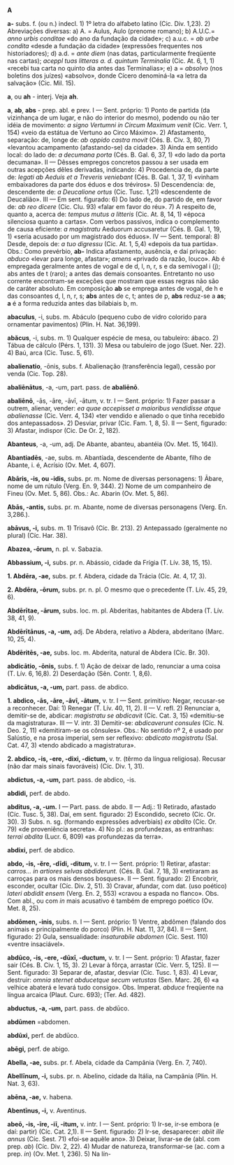 **A**

**a-** subs. f. (ou n.) indecl. 1) 1º letra do alfabeto latino (Cic. Div. 1,23). 2) Abreviações diversas: a) A. = Aulus, Aulo (prenome romano); b) A.U.C.= _anno urbis conditae_ «do ano da fundação da cidade»; c) a.u.c. = _ab urbe condita_ «desde a fundação da cidade» (expressões frequentes nos historiadores); d) a.d. = _ante diem_ (nas datas, particularmente freqüente nas cartas); _aceppl tuas litteras a. d. quintum Terminalia_ (Cic. At. 6, 1, 1) «recebi tua carta no quinto dia antes das Terminalias»; e) a = _absolvo_ (nos boletins dos juízes) «absolvo», donde Cícero denominá-la «a letra da salvação» (Cic. Mil. 15).

**a**, ou **ah** - interj. Veja **ah**.

**a**, **ab**, **abs** - prep. abl. e prev. I — Sent. próprio: 1) Ponto de partida (da vizinhança de um lugar, e não do interior do mesmo), podendo ou não ter idéia de movimento: _a signo Vertumni in Circum Maximum venit_ (Cic. Verr. 1, 154) «veio da estátua de Vertuno ao Circo Máximo». 2) Afastamento, separação: de, longe de: _ab oppido castra movit_ (Cés. B. Civ. 3, 80, 7) «levantou acampamento (afastando-se) da cidade». 3) Ainda em sentido local: do lado de: _a decumana porta_ (Cés. B. Gal. 6, 37, 1) «do lado da porta decumana». II — Dêsses empregos concretos passou a ser usada em outras acepções dêles derivadas, indicando: 4) Procedencia de, da parte de: _legati ab Aeduis et a Treveris veniebant_ (Cés. B. Gal. 1, 37, 1) «vinham embaixadores da parte dos éduos e dos tréviros». 5) Descendencia: de, descendente de: _a Deucalione ortus_ (Cic. Tusc. 1,21) «descendente de Deucalião». III — Em sent. figurado: 6) Do lado de, do partido de, em favor de: _ab reo dicere_ (Cic. Clu. 93) «falar em favor do réu». 7) A respeito de, quanto a, acerca de: _tempus mutus a litteris_ (Cic. At. 8, 14, 1) «época silenciosa quanto a cartas». Com verbos passivos, indica o complemento de causa eficiente: _a magistratu_ Aeduorum accusaretur (Cés. B. Gal. 1, 19, 1) «seria acusado por um magistrado dos éduos». IV — Sent. temporal: 8) Desde, depois de: _a tuo digressu_ (Cic. At. 1, 5,4) «depois da tua partida». Obs.: Como prevérbio, **ab-** Indica afastamento, ausência, e daí privação: _abduco_ «levar para longe, afastar»; _amens_ «privado da razão, louco». Ab é empregada geralmente antes de vogal e de d, l, n, r, s e da semivogal i (j); abs antes de t (raro); a antes das demais consoantes. Entretanto no uso corrente encontram-se exceções que mostram que essas regras não são de caráter absoluto. Em composição **ab** se emprega antes de vogal, de h e das consoantes d, l, n, r, s; **abs** antes de c, t; antes de p, **abs** reduz-se a **as**; **a** é a forma reduzida antes das bilabiais b, m.

**abaculus**, -i, subs. m. Abáculo (pequeno cubo de vidro colorido para ornamentar pavimentos) (Plin. H. Nat. 36,199).

**abăcus**, -i, subs. m. 1) Qualquer espécie de mesa, ou tabuleiro: ábaco. 2) Tábua de cálculo (Pérs. 1, 131). 3) Mesa ou tabuleiro de jogo (Suet. Ner. 22). 4) Baú, arca (Cic. Tusc. 5, 61).

**abalienatio**, -ōnis, subs. f. Abalienação (transferência legal), cessão por venda (Cic. Top. 28).

**abaliēnātus**, -a, -um, part. pass. de **abaliēnō**.

**abaliēnō**, -ās, -āre, -āvī, -ātum, v. tr. I — Sent. próprio: 1) Fazer passar a outrem, alienar, vender: _ea quae accepisset a maioribus vendidisse atque abalienasse_ (Cic. Verr. 4, 134) «ter vendido e alienado o que tinha recebido dos antepassados». 2) Desviar, privar (Cic. Fam. 1, 8, 5). II — Sent, figurado: 3) Afastar, indispor (Cic. De Or. 2, 182).

**Abanteus**, -a, -um, adj. De Abante, abanteu, abantéia (Ov. Met. 15, 164)).

**Abantiadēs**, -ae, subs. m. Abantíada, descendente de Abante, filho de Abante, i. é, Acrísio (Ov. Met. 4, 607).

**Abāris, -is, ou -idis,** subs. pr. m. Nome de diversas personagens: 1) Ābare, nome de um rútulo (Verg. En. 9, 344). 2) Nome de um companheiro de Fineu (Ov. Met. 5, 86). Obs.: Ac. Abarin (Ov. Met. 5, 86).

**Abās, -antis,** subs. pr. m. Abante, nome de diversas personagens (Verg. En. 3,286.).

**abāvus, -i,** subs. m. 1) Trisavô (Cíc. Br. 213). 2) Antepassado (geralmente no plural) (Cíc. Har. 38).

**Abazea, -ōrum,** n. pl. v. Sabazia.

**Abbassium, -i,** subs. pr. n. Abássio, cidade da Frígia (T. Lív. 38, 15, 15).

**1. Abdēra, -ae,** subs. pr. f. Abdera, cidade da Trácia (Cíc. At. 4, 17, 3).

**2. Abdēra, -ōrum,** subs. pr. n. pl. O mesmo que o precedente (T. Lív. 45, 29, 6).

**Abdērītae, -ārum,** subs. loc. m. pl. Abderitas, habitantes de Abdera (T. Lív. 38, 41, 9).

**Abdērītānus, -a, -um,** adj. De Abdera, relativo a Abdera, abderitano (Marc. 10, 25, 4).

**Abdēritēs, -ae,** subs. loc. m. Abderita, natural de Abdera (Cíc. Br. 30).

**abdicātio, -ōnis,** subs. f. 1) Ação de deixar de lado, renunciar a uma coisa (T. Lív. 6, 16,8). 2) Deserdação (Sên. Contr. 1, 8,6).

**abdicātus, -a, -um,** part. pass. de abdico.

**1. abdico, -ās, -āre, -āvī, -ātum,** v. tr. I — Sent. primitivo: Negar, recusar-se a reconhecer. Daí: 1) Renegar (T. Lív. 40, 11, 2). II — V. refl. 2) Renunciar a, demitir-se de, abdicar: _magistratu se abdicavit_ (Cíc. Cat. 3, 15) «demitiu-se da magistratura». III — V. intr. 3) Demitir-se: _abdicaverunt consules_ (Cíc. N. Deo. 2, 11) «demitiram-se os cônsules». Obs.: No sentido nº 2, é usado por Salústio, e na prosa imperial, sem ser reflexivo: _abdicato magistratu_ (Sal. Cat. 47, 3) «tendo abdicado a magistratura».

**2. abdico, -is, -ere, -dixi, -dictum,** v. tr. (têrmo da língua religiosa). Recusar (não dar mais sinais favoráveis) (Cíc. Div. 1, 31).

**abdictus, -a, -um,** part. pass. de abdico, -is.

**abdidi,** perf. de abdo.

**abditus, -a, -um.** I — Part. pass. de abdo. II — Adj.: 1) Retirado, afastado (Cíc. Tusc. 5, 38). Daí, em sent. figurado: 2) Escondido, secreto (Cíc. Or. 30). 3) Subs. n. sg. (formando expressões adverbiais) _ex abdito_ (Cíc. Or. 79) «de proveniência secreta». 4) No pl.: as profundezas, as entranhas: _terrai abdita_ (Lucr. 6, 809) «as profundezas da terra».

**abdixi,** perf. de abdico.

**abdo, -is, -ěre, -dīdi, -ditum,** v. tr. I — Sent. próprio: 1) Retirar, afastar: _carros... in artiores selvas abdiderunt._ (Cés. B. Gal. 7, 18, 3) «retiraram as carroças para os mais densos bosques». II — Sent. figurado: 2) Encobrir, esconder, ocultar (Cíc. Div. 2, 51). 3) Cravar, afundar, com dat. (uso poético) _lateri abdidit ensem_ (Verg. En. 2, 553) «cravou a espada no flanco». Obs. Com abl., ou com _in_ mais acusativo é também de emprego poético (Ov. Met. 8, 25).

**abdōmen, -inis,** subs. n. I — Sent. próprio: 1) Ventre, abdômen (falando dos animais e principalmente do porco) (Plin. H. Nat. 11, 37, 84). II — Sent. figurado: 2) Gula, sensualidade: _insaturabile abdomen_ (Cíc. Sest. 110) «ventre insaciável».

**abdūco, -is, -ere, -dūxī, -ductum,** v. tr. I — Sent. próprio: 1) Afastar, fazer sair (Cés. B. Civ. 1, 15, 3). 2) Levar à fôrça, arrastar (Cíc. Verr. 5, 125). II — Sent. figurado: 3) Separar de, afastar, desviar (Cíc. Tusc. 1, 83). 4) Levar, destruir: _omnia sternet abducetque secum vetustas_ (Sen. Marc. 26, 6) «a velhice abaterá e levará tudo consigo». Obs. Imperat. _abduce_ freqüente na língua arcaica (Plaut. Curc. 693); (Ter. Ad. 482).

**abductus, -a, -um,** part. pass. de abdūco.

**abdūmen** =abdomen.

**abdūxi,** perf. de abdūco.

**abēgi,** perf. de abigo.

**Abella, -ae,** subs. pr. f. Abela, cidade da Campânia (Verg. En. 7, 740).

**Abellīnum, -i,** subs. pr. n. Abelino, cidade da Itália, na Campânia (Plin. H. Nat. 3, 63).

**abēna, -ae,** v. habena.

**Abentīnus, -i,** v. Aventinus.

**abeō, -is, -īre, -iī, -itum,** v. intr. I — Sent. próprio: 1) Ir-se, ir-se embora (e daí: partir) (Cíc. Cat. 2,1). II — Sent. figurado: 2) Ir-se, desaparecer: _abiit ille annus_ (Cíc. Sest. 71) «foi-se aquêle ano». 3) Deixar, livrar-se de (abl. com prep. _ab_) (Cíc. Div. 2, 22). 4) Mudar de natureza, transformar-se (ac. com a prep. _in_) (Ov. Met. 1, 236). 5) Na lín-
